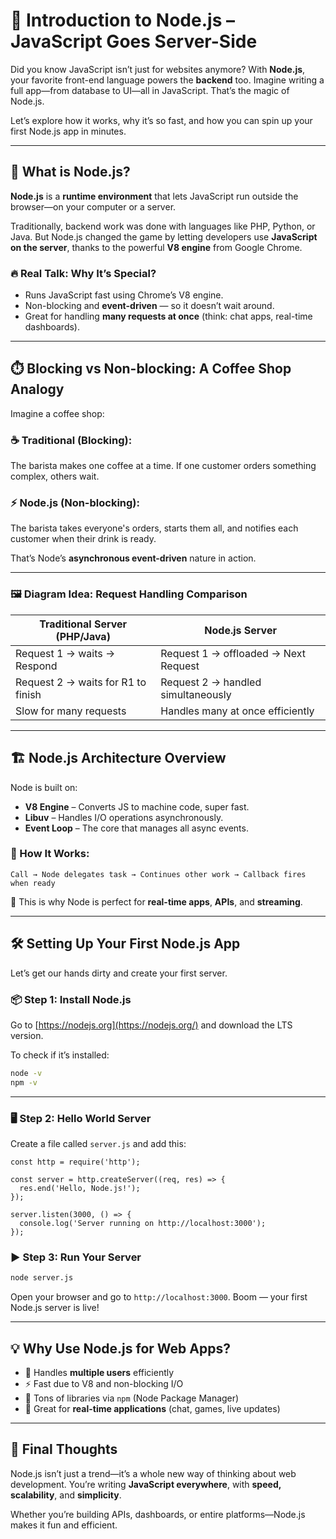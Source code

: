 # 🚀 Introduction to Node.js – JavaScript Goes Server-Side

Did you know JavaScript isn’t just for websites anymore? With **Node.js**, your favorite front-end language powers the **backend** too. Imagine writing a full app—from database to UI—all in JavaScript. That’s the magic of Node.js.

Let’s explore how it works, why it’s so fast, and how you can spin up your first Node.js app in minutes.

---

## 🧠 What is Node.js?

**Node.js** is a **runtime environment** that lets JavaScript run outside the browser—on your computer or a server.

Traditionally, backend work was done with languages like PHP, Python, or Java. But Node.js changed the game by letting developers use **JavaScript on the server**, thanks to the powerful **V8 engine** from Google Chrome.

### 🔥 Real Talk: Why It’s Special?

- Runs JavaScript fast using Chrome’s V8 engine.
- Non-blocking and **event-driven** — so it doesn’t wait around.
- Great for handling **many requests at once** (think: chat apps, real-time dashboards).

---

## ⏱️ Blocking vs Non-blocking: A Coffee Shop Analogy

Imagine a coffee shop:

### ☕ Traditional (Blocking):

The barista makes one coffee at a time. If one customer orders something complex, others wait.

### ⚡ Node.js (Non-blocking):

The barista takes everyone's orders, starts them all, and notifies each customer when their drink is ready.

That’s Node’s **asynchronous event-driven** nature in action.

---

### 🖼️ Diagram Idea: Request Handling Comparison

| Traditional Server (PHP/Java) | Node.js Server |
| --- | --- |
| Request 1 → waits → Respond | Request 1 → offloaded → Next Request |
| Request 2 → waits for R1 to finish | Request 2 → handled simultaneously |
| Slow for many requests | Handles many at once efficiently |

---

## 🏗️ Node.js Architecture Overview

Node is built on:

- **V8 Engine** – Converts JS to machine code, super fast.
- **Libuv** – Handles I/O operations asynchronously.
- **Event Loop** – The core that manages all async events.

### 🔄 How It Works:

```
Call → Node delegates task → Continues other work → Callback fires when ready

```

🧠 This is why Node is perfect for **real-time apps**, **APIs**, and **streaming**.

---

## 🛠️ Setting Up Your First Node.js App

Let’s get our hands dirty and create your first server.

### 📦 Step 1: Install Node.js

Go to [https://nodejs.org](https://nodejs.org/) and download the LTS version.

To check if it’s installed:

```bash
node -v
npm -v

```

---

### 🖥️ Step 2: Hello World Server

Create a file called `server.js` and add this:

```
const http = require('http');

const server = http.createServer((req, res) => {
  res.end('Hello, Node.js!');
});

server.listen(3000, () => {
  console.log('Server running on http://localhost:3000');
});

```

### ▶️ Step 3: Run Your Server

```bash
node server.js

```

Open your browser and go to `http://localhost:3000`. Boom — your first Node.js server is live!

---

## 💡 Why Use Node.js for Web Apps?

- 🔁 Handles **multiple users** efficiently
- ⚡ Fast due to V8 and non-blocking I/O
- 🧩 Tons of libraries via `npm` (Node Package Manager)
- 🔄 Great for **real-time applications** (chat, games, live updates)

---

## 🧠 Final Thoughts

Node.js isn’t just a trend—it’s a whole new way of thinking about web development. You’re writing **JavaScript everywhere**, with **speed, scalability**, and **simplicity**.

Whether you’re building APIs, dashboards, or entire platforms—Node.js makes it fun and efficient.